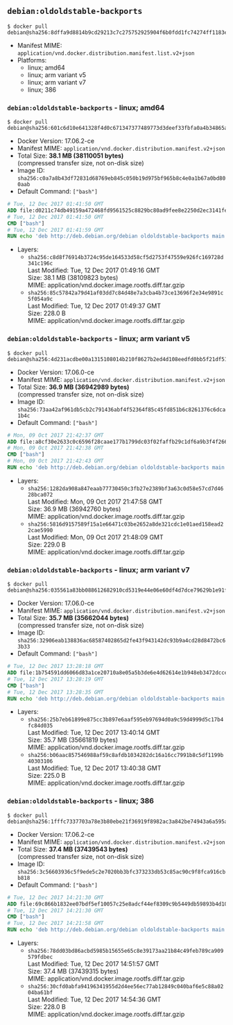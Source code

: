 ## `debian:oldoldstable-backports`

```console
$ docker pull debian@sha256:8dffa9d8814b9cd29213c7c275752925904f6b0fdd1fc74274ff1183e2660707
```

-	Manifest MIME: `application/vnd.docker.distribution.manifest.list.v2+json`
-	Platforms:
	-	linux; amd64
	-	linux; arm variant v5
	-	linux; arm variant v7
	-	linux; 386

### `debian:oldoldstable-backports` - linux; amd64

```console
$ docker pull debian@sha256:601c6d10e641328f4d0c671347377489773d3deef33fbfa0a4b34865ae41af6b
```

-	Docker Version: 17.06.2-ce
-	Manifest MIME: `application/vnd.docker.distribution.manifest.v2+json`
-	Total Size: **38.1 MB (38110051 bytes)**  
	(compressed transfer size, not on-disk size)
-	Image ID: `sha256:c0a7a8b43df72831d68769eb845c050b19d975bf965b8c4e0a1b67a0bd800aab`
-	Default Command: `["bash"]`

```dockerfile
# Tue, 12 Dec 2017 01:41:50 GMT
ADD file:d0211c74db49159a472468fd9561525c8829bc80ad9fee8e2250d2ec3141fed8 in / 
# Tue, 12 Dec 2017 01:41:50 GMT
CMD ["bash"]
# Tue, 12 Dec 2017 01:41:59 GMT
RUN echo 'deb http://deb.debian.org/debian oldoldstable-backports main' > /etc/apt/sources.list.d/backports.list
```

-	Layers:
	-	`sha256:c8d8f76914b3724c95de164533d58cf5d2753f47559e926fc169728d341c196c`  
		Last Modified: Tue, 12 Dec 2017 01:49:16 GMT  
		Size: 38.1 MB (38109823 bytes)  
		MIME: application/vnd.docker.image.rootfs.diff.tar.gzip
	-	`sha256:85c57842a79d41af03dd7c84d48e7a3cba4b73ce13696f2e34e9891c5f054a9c`  
		Last Modified: Tue, 12 Dec 2017 01:49:37 GMT  
		Size: 228.0 B  
		MIME: application/vnd.docker.image.rootfs.diff.tar.gzip

### `debian:oldoldstable-backports` - linux; arm variant v5

```console
$ docker pull debian@sha256:4d231acdbe00a1315108014b210f8627b2ed4d108eedfd0bb5f21df516c570ee
```

-	Docker Version: 17.06.0-ce
-	Manifest MIME: `application/vnd.docker.distribution.manifest.v2+json`
-	Total Size: **36.9 MB (36942989 bytes)**  
	(compressed transfer size, not on-disk size)
-	Image ID: `sha256:73aa42af961db5cb2c791436abf4f52364f85c45fd851b6c8261376c6dca1b4c`
-	Default Command: `["bash"]`

```dockerfile
# Mon, 09 Oct 2017 21:42:37 GMT
ADD file:a8cf30e2633c0c6596f28caae177b1799dc03f02faffb29c1df6a9b3f4f2660e in / 
# Mon, 09 Oct 2017 21:42:38 GMT
CMD ["bash"]
# Mon, 09 Oct 2017 21:42:43 GMT
RUN echo 'deb http://deb.debian.org/debian oldoldstable-backports main' > /etc/apt/sources.list.d/backports.list
```

-	Layers:
	-	`sha256:1282da908a847eaab77730450c3fb27e2389bf3a63c0d58e57cd7d4628bca072`  
		Last Modified: Mon, 09 Oct 2017 21:47:58 GMT  
		Size: 36.9 MB (36942760 bytes)  
		MIME: application/vnd.docker.image.rootfs.diff.tar.gzip
	-	`sha256:5816d9157589f15a1e66471c03be2652a8de321cdc1e01aed158ead22cae5990`  
		Last Modified: Mon, 09 Oct 2017 21:48:09 GMT  
		Size: 229.0 B  
		MIME: application/vnd.docker.image.rootfs.diff.tar.gzip

### `debian:oldoldstable-backports` - linux; arm variant v7

```console
$ docker pull debian@sha256:035561a83bb088612682910cd5319e44e06e60df4d7dce79629b1e91f51bb1ff
```

-	Docker Version: 17.06.0-ce
-	Manifest MIME: `application/vnd.docker.distribution.manifest.v2+json`
-	Total Size: **35.7 MB (35662044 bytes)**  
	(compressed transfer size, not on-disk size)
-	Image ID: `sha256:32906eab138836ac68587402865d2fe43f943142dc93b9a4cd28d8472bc63b33`
-	Default Command: `["bash"]`

```dockerfile
# Tue, 12 Dec 2017 13:28:18 GMT
ADD file:1b754591dd6066d83a1ce20710a8e05a5b3de6e4d62614e1b948eb3472dccee9 in / 
# Tue, 12 Dec 2017 13:28:19 GMT
CMD ["bash"]
# Tue, 12 Dec 2017 13:28:35 GMT
RUN echo 'deb http://deb.debian.org/debian oldoldstable-backports main' > /etc/apt/sources.list.d/backports.list
```

-	Layers:
	-	`sha256:25b7eb61899e875cc3b897e6aaf595eb97694d0a9c59d4999d5c17b4fc84d035`  
		Last Modified: Tue, 12 Dec 2017 13:40:14 GMT  
		Size: 35.7 MB (35661819 bytes)  
		MIME: application/vnd.docker.image.rootfs.diff.tar.gzip
	-	`sha256:b06aac857546988af59c8afdb1034282dc16a16cc7991b8c5df1199b40303106`  
		Last Modified: Tue, 12 Dec 2017 13:40:38 GMT  
		Size: 225.0 B  
		MIME: application/vnd.docker.image.rootfs.diff.tar.gzip

### `debian:oldoldstable-backports` - linux; 386

```console
$ docker pull debian@sha256:1fffc7337703a78e3b80ebe21f36919f8982ac3a842be74943a6a595ac2c1fd0
```

-	Docker Version: 17.06.2-ce
-	Manifest MIME: `application/vnd.docker.distribution.manifest.v2+json`
-	Total Size: **37.4 MB (37439543 bytes)**  
	(compressed transfer size, not on-disk size)
-	Image ID: `sha256:3c56603936c5f9ede5c2e7020bb3bfc373233db53c85ac90c9f8fca916cbb818`
-	Default Command: `["bash"]`

```dockerfile
# Tue, 12 Dec 2017 14:21:30 GMT
ADD file:69c866b1832ee07bdf5ef10057c25e8adcf44ef8309c9b5449db59893b4d107e in / 
# Tue, 12 Dec 2017 14:21:30 GMT
CMD ["bash"]
# Tue, 12 Dec 2017 14:21:58 GMT
RUN echo 'deb http://deb.debian.org/debian oldoldstable-backports main' > /etc/apt/sources.list.d/backports.list
```

-	Layers:
	-	`sha256:78dd03bd86acbd5985b15655e65c8e39173aa21b84c49feb789ca909579fdbec`  
		Last Modified: Tue, 12 Dec 2017 14:51:57 GMT  
		Size: 37.4 MB (37439315 bytes)  
		MIME: application/vnd.docker.image.rootfs.diff.tar.gzip
	-	`sha256:30cfd0abfa94196341955d2d4ee56ec77ab12849c040baf6e5c88a0204ba61bf`  
		Last Modified: Tue, 12 Dec 2017 14:54:36 GMT  
		Size: 228.0 B  
		MIME: application/vnd.docker.image.rootfs.diff.tar.gzip
